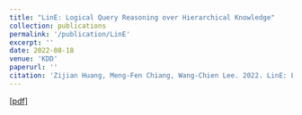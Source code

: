 ```yaml
---
title: "LinE: Logical Query Reasoning over Hierarchical Knowledge"
collection: publications
permalink: '/publication/LinE'
excerpt: ''
date: 2022-08-18
venue: 'KDD'
paperurl: ''
citation: 'Zijian Huang, Meng-Fen Chiang, Wang-Chien Lee. 2022. LinE: Logical Query Reasoning over Hierarchical Knowledge. The 28th ACM SIGKDD Conference on Knowledge Discovery and Data Mining.'
---
```

[[pdf]](http://nelsonhuangzijian.github.io/files/LinE_Logical_Query_Reasoning_over_Hierarchical_Knowledge_Graphs.pdf)
